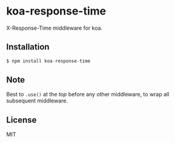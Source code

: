 
# koa-response-time

 X-Response-Time middleware for koa.

## Installation

```js
$ npm install koa-response-time
```

## Note

  Best to `.use()` at the _top_ before any other middleware,
  to wrap all subsequent middleware.

## License

  MIT